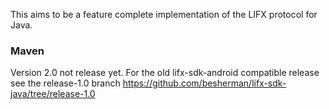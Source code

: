 This aims to be a feature complete implementation of the LIFX protocol for Java. 

### Maven
Version 2.0 not release yet. For the old lifx-sdk-android compatible release see the release-1.0 branch https://github.com/besherman/lifx-sdk-java/tree/release-1.0